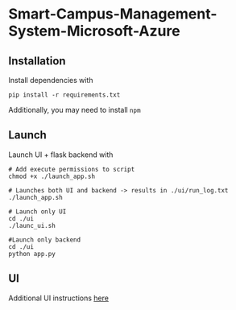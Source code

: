 # Smart-Campus-Management-System-Microsoft-Azure

## Installation
Install dependencies with 
```
pip install -r requirements.txt
```

Additionally, you may need to install `npm`

## Launch
Launch UI + flask backend with

```
# Add execute permissions to script
chmod +x ./launch_app.sh

# Launches both UI and backend -> results in ./ui/run_log.txt
./launch_app.sh

# Launch only UI
cd ./ui
./launc_ui.sh

#Launch only backend
cd ./ui
python app.py
```


## UI
Additional UI instructions [here](./ui/README.md)